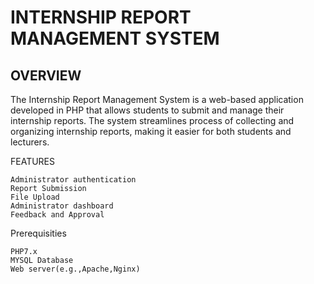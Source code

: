 # INTERNSHIP REPORT MANAGEMENT SYSTEM

## OVERVIEW
The Internship Report Management System is a web-based application developed in PHP that allows students to submit and manage their internship reports. The system streamlines process of collecting and organizing internship reports, making it easier for both students and lecturers.

FEATURES
```
Administrator authentication
Report Submission
File Upload
Administrator dashboard
Feedback and Approval
```

Prerequisities
```
PHP7.x
MYSQL Database
Web server(e.g.,Apache,Nginx)
```
